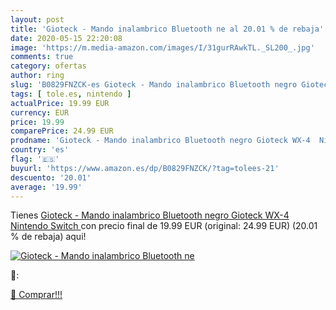 ```yaml
---
layout: post
title: 'Gioteck - Mando inalambrico Bluetooth ne al 20.01 % de rebaja'
date: 2020-05-15 22:20:08
image: 'https://m.media-amazon.com/images/I/31gurRAwkTL._SL200_.jpg'
comments: true
category: ofertas
author: ring
slug: 'B0829FNZCK-es Gioteck - Mando inalambrico Bluetooth negro Gioteck WX-4...'
tags: [ tole.es, nintendo ]
actualPrice: 19.99 EUR
currency: EUR
price: 19.99
comparePrice: 24.99 EUR
prodname: 'Gioteck - Mando inalambrico Bluetooth negro Gioteck WX-4  Nintendo Switch '
country: 'es'
flag: '🇪🇸'
buyurl: 'https://www.amazon.es/dp/B0829FNZCK/?tag=tolees-21'
descuento: '20.01'
average: '19.99'
---
```


Tienes [Gioteck - Mando inalambrico Bluetooth negro Gioteck WX-4  Nintendo Switch ](https://www.amazon.es/dp/B0829FNZCK/?tag=tolees-21) con precio final de  19.99 EUR (original: 24.99 EUR) (20.01 %  de rebaja) aqui!

[![Gioteck - Mando inalambrico Bluetooth ne](https://m.media-amazon.com/images/I/31gurRAwkTL._SL200_.jpg)](https://www.amazon.es/dp/B0829FNZCK/?tag=tolees-21)

🔎:


[🛒 Comprar!!!](https://www.amazon.es/dp/B0829FNZCK/?tag=tolees-21)
